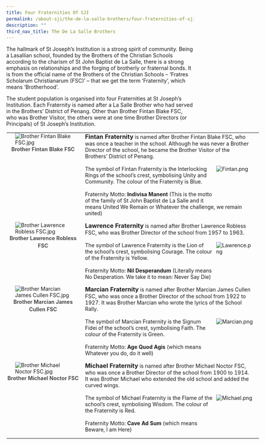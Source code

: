 ```yaml
---
title: Four Fraternities Of SJI
permalink: /about-sji/the-de-la-salle-brothers/four-fraternities-of-sji/
description: ""
third_nav_title: The De La Salle Brothers
---
```

The hallmark of St Joseph’s Institution is a strong spirit of community. Being a Lasallian school, founded by the Brothers of the Christian Schools according to the charism of St John Baptist de La Salle, there is a strong emphasis on relationships and the forging of brotherly or fraternal bonds. It is from the official name of the Brothers of the Christian Schools – ‘Fratres Scholarum Christianarum (FSC)’ – that we get the term ‘Fraternity’, which means ‘Brotherhood’.

  

The student population is organised into four Fraternities at St Joseph’s Institution. Each Fraternity is named after a La Salle Brother who had served in the Brothers’ District of Penang. Other than Brother Fintan Blake FSC, who was Brother Visitor, the others were at one time Brother Directors (or Principals) of St Joseph’s Institution.

  

<table style="margin: auto; outline: 0px; padding: 0px; border-collapse: collapse; clear: both; border: 1px solid transparent; table-layout: fixed; width: 680px;" class="ive_eobj_center ives_tab_kosong"><tbody style="margin: 0px; outline: 0px; padding: 0px;"><tr style="margin: 0px; outline: 0px; padding: 0px;"><td style="margin: 0px; outline: 0px; padding: 0px 15px 15px 0px; vertical-align: top; width: 200px;"><img style="margin: auto; outline: none; padding: 0px; border: none; clear: both; display: block; width: 150px;" class="ive_eobj_center" alt="Brother Fintan Blake FSC.jpg" src="![](/images/Brother%20Fintan%20Blake%20FSC.jpeg)"><div style="margin: 0px; outline: 0px; padding: 0px; line-height: 19.6px; color: rgb(76, 75, 75); text-align: center;"><b style="margin: 0px; outline: 0px; padding: 0px;">Brother Fintan Blake FSC</b></div></td><td style="margin: 0px; outline: 0px; padding: 0px 15px 15px 0px; vertical-align: top; width: 480px;"><b style="margin: 0px; outline: 0px; padding: 0px;"><font style="margin: 0px; outline: 0px; padding: 0px;" size="3">Fintan Fraternity</font></b><span>&nbsp;</span>is named after Brother Fintan Blake FSC, who was once a teacher in the school. Although he was never a Brother Director of the school, he became the Brother Visitor of the Brothers’ District of Penang.<br style="margin: 0px; outline: 0px; padding: 0px;"><br style="margin: 0px; outline: 0px; padding: 0px;"><img style="margin: 0px 0px 0px 10px; outline: none; padding: 0px; border: none; float: right; width: 100px; height: 100px;" class="ive_eobj_right" alt="Fintan.png" width="100%" src="![](/images/Fintan.png)">The symbol of Fintan Fraternity is the Interlocking Rings of the school’s crest, symbolising Unity and Community. The colour of the Fraternity is Blue.<br style="margin: 0px; outline: 0px; padding: 0px;"><br style="margin: 0px; outline: 0px; padding: 0px;">Fraternity Motto:<span>&nbsp;</span><b style="margin: 0px; outline: 0px; padding: 0px;">Indivisa Manent</b><span>&nbsp;</span>(This is the motto of the family of St John Baptist de La Salle and it means United We Remain or Whatever the challenge, we remain united)</td></tr><tr style="margin: 0px; outline: 0px; padding: 0px;"><td style="margin: 0px; outline: 0px; padding: 0px 15px 15px 0px; vertical-align: top;"><img style="margin: auto; outline: none; padding: 0px; border: none; clear: both; display: block; width: 150px;" class="ive_eobj_center" alt="Brother Lawrence Robless FSC.jpg" src="![](/images/Brother%20Lawrence%20Robless%20FSC.jpeg)"><div style="margin: 0px; outline: 0px; padding: 0px; line-height: 19.6px; color: rgb(76, 75, 75); text-align: center;"><b style="margin: 0px; outline: 0px; padding: 0px;">Brother Lawrence Robless FSC</b></div></td><td style="margin: 0px; outline: 0px; padding: 0px 15px 15px 0px; vertical-align: top;"><b style="margin: 0px; outline: 0px; padding: 0px;"><font style="margin: 0px; outline: 0px; padding: 0px;" size="3">Lawrence Fraternity</font></b><span>&nbsp;</span>is named after Brother Lawrence Robless FSC, who was Brother Director of the school from 1957 to 1963.<br style="margin: 0px; outline: 0px; padding: 0px;"><br style="margin: 0px; outline: 0px; padding: 0px;"><img style="margin: 0px 0px 0px 10px; outline: none; padding: 0px; border: none; float: right; width: 100px; height: 100px;" class="ive_eobj_right" alt="Lawrence.png" width="100%" src="![](/images/Lawrence.png)">The symbol of Lawrence Fraternity is the Lion of the school’s crest, symbolising Courage. The colour of the Fraternity is Yellow.<br style="margin: 0px; outline: 0px; padding: 0px;"><br style="margin: 0px; outline: 0px; padding: 0px;">Fraternity Motto:<span>&nbsp;</span><b style="margin: 0px; outline: 0px; padding: 0px;">Nil Desperandum</b><span>&nbsp;</span>(Literally means No Desperation. We take it to mean: Never Say Die)</td></tr><tr style="margin: 0px; outline: 0px; padding: 0px;"><td style="margin: 0px; outline: 0px; padding: 0px 15px 15px 0px; vertical-align: top;"><img style="margin: auto; outline: none; padding: 0px; border: none; clear: both; display: block; width: 150px;" class="ive_eobj_center" alt="Brother Marcian James Cullen FSC.jpg" src="![](/images/Brother%20Marcian%20James%20Cullen%20FSC.jpeg)"><div style="margin: 0px; outline: 0px; padding: 0px; line-height: 19.6px; color: rgb(76, 75, 75); text-align: center;"><b style="margin: 0px; outline: 0px; padding: 0px;">Brother Marcian James Cullen FSC</b></div></td><td style="margin: 0px; outline: 0px; padding: 0px 15px 15px 0px; vertical-align: top;"><b style="margin: 0px; outline: 0px; padding: 0px;"><font style="margin: 0px; outline: 0px; padding: 0px;" size="3">Marcian Fraternity</font></b><span>&nbsp;</span>is named after Brother Marcian James Cullen FSC, who was once a Brother Director of the school from 1922 to 1927. It was Brother Marcian who wrote the lyrics of the School Rally.<br style="margin: 0px; outline: 0px; padding: 0px;"><br style="margin: 0px; outline: 0px; padding: 0px;"><img style="margin: 0px 0px 0px 10px; outline: none; padding: 0px; border: none; float: right; width: 100px; height: 100px;" class="ive_eobj_right" alt="Marcian.png" width="100%" src="![](/images/Marcian.png)">The symbol of Marcian Fraternity is the Signum Fidei of the school’s crest, symbolising Faith. The colour of the Fraternity is Green.<br style="margin: 0px; outline: 0px; padding: 0px;"><br style="margin: 0px; outline: 0px; padding: 0px;">Fraternity Motto:<span>&nbsp;</span><b style="margin: 0px; outline: 0px; padding: 0px;">Age Quod Agis</b><span>&nbsp;</span>(which means Whatever you do, do it well)</td></tr><tr style="margin: 0px; outline: 0px; padding: 0px;"><td style="margin: 0px; outline: 0px; padding: 0px 15px 15px 0px; vertical-align: top;"><img style="margin: auto; outline: none; padding: 0px; border: none; clear: both; display: block; width: 150px;" class="ive_eobj_center" alt="Brother Michael Noctor FSC.jpg" src="![](/images/Brother%20Michael%20Noctor%20FSC.jpeg)"><div style="margin: 0px; outline: 0px; padding: 0px; line-height: 19.6px; color: rgb(76, 75, 75); text-align: center;"><b style="margin: 0px; outline: 0px; padding: 0px;">Brother Michael Noctor FSC</b></div></td><td style="margin: 0px; outline: 0px; padding: 0px 15px 15px 0px; vertical-align: top;"><b style="margin: 0px; outline: 0px; padding: 0px;"><font style="margin: 0px; outline: 0px; padding: 0px;" size="3">Michael Fraternity</font></b><span>&nbsp;</span>is named after Brother Michael Noctor FSC, who was once a Brother Director of the school from 1900 to 1914. It was Brother Michael who extended the old school and added the curved wings.<br style="margin: 0px; outline: 0px; padding: 0px;"><br style="margin: 0px; outline: 0px; padding: 0px;"><img style="margin: 0px 0px 0px 10px; outline: none; padding: 0px; border: none; float: right; width: 100px; height: 100px;" class="ive_eobj_right" alt="Michael.png" width="100%" src="![](/images/Michael.png)">The symbol of Michael Fraternity is the Flame of the school’s crest, symbolising Wisdom. The colour of the Fraternity is Red.<br style="margin: 0px; outline: 0px; padding: 0px;"><br style="margin: 0px; outline: 0px; padding: 0px;">Fraternity Motto:<span>&nbsp;</span><b style="margin: 0px; outline: 0px; padding: 0px;">Cave Ad Sum</b><span>&nbsp;</span>(which means Beware, I am Here)</td></tr></tbody></table>